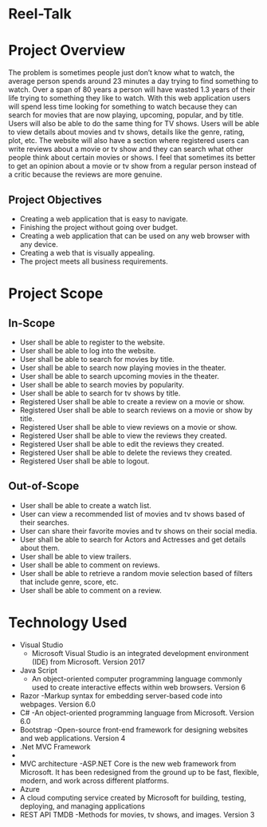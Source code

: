 # Reel-Talk

# Project Overview
The problem is sometimes people just don’t know what to watch, the average person spends around 23 minutes a day trying to find something to watch. Over a span of 80 years a person will have wasted 1.3 years of their life trying to something they like to watch. With this web application users will spend less time looking for something to watch because they can search for movies that are now playing, upcoming, popular, and by title. Users will also be able to do the same thing for TV shows. Users will be able to view details about movies and tv shows, details like the genre, rating, plot, etc. The website will also have a section where registered users can write reviews about a movie or tv show and they can search what other people think about certain movies or shows. I feel that sometimes its better to get an opinion about a movie or tv show from a regular person instead of a critic because the reviews are more genuine.

## Project Objectives
- Creating a web application that is easy to navigate.
- Finishing the project without going over budget.
- Creating a web application that can be used on any web browser with any device.
- Creating a web that is visually appealing.
- The project meets all business requirements.

# Project Scope

## In-Scope
- User shall be able to register to the website.
- User shall be able to log into the website.
- User shall be able to search for movies by title.
- User shall be able to search now playing movies in the theater.
- User shall be able to search upcoming movies in the theater.
- User shall be able to search movies by popularity.
- User shall be able to search for tv shows by title.
- Registered User shall be able to create a review on a movie or show.
- Registered User shall be able to search reviews on a movie or show by title.
- Registered User shall be able to view reviews on a movie or show.
- Registered User shall be able to view the reviews they created.
- Registered User shall be able to edit the reviews they created.
- Registered User shall be able to delete the reviews they created.
- Registered User shall be able to logout.
## Out-of-Scope
- User shall be able to create a watch list.
- User can view a recommended list of movies and tv shows based of their searches.
- User can share their favorite movies and tv shows on their social media.
- User shall be able to search for Actors and Actresses and get details about them.
- User shall be able to view trailers.
- User shall be able to comment on reviews.
- User shall be able to retrieve a random movie selection based of filters that include genre, score, etc.
- User shall be able to comment on a review.

# Technology Used
- Visual Studio
  - Microsoft Visual Studio is an integrated development environment (IDE) from Microsoft. Version 2017
 - Java Script
   - An object-oriented computer programming language commonly used to create interactive effects within web browsers. Version 6
 - Razor
  -Markup syntax for embedding server-based code into webpages. Version 6.0
 - C#
  -An object-oriented programming language from Microsoft. Version 6.0
 - Bootstrap
  -Open-source front-end framework for designing websites and web applications. Version 4
 - .Net MVC Framework
  -
 - MVC architecture
  -ASP.NET Core is the new web framework from Microsoft. It has been redesigned from the ground up to be fast, flexible, modern, and work across different platforms.
 - Azure
  - A cloud computing service created by Microsoft for building, testing, deploying, and managing applications
 - REST API TMDB
  -Methods for movies, tv shows, and images. Version 3
 
